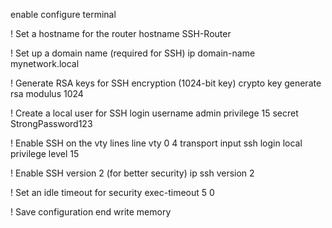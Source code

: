 enable
configure terminal

! Set a hostname for the router
hostname SSH-Router

! Set up a domain name (required for SSH)
ip domain-name mynetwork.local

! Generate RSA keys for SSH encryption (1024-bit key)
crypto key generate rsa
  modulus 1024

! Create a local user for SSH login
username admin privilege 15 secret StrongPassword123

! Enable SSH on the vty lines
line vty 0 4
  transport input ssh
  login local
  privilege level 15

! Enable SSH version 2 (for better security)
ip ssh version 2

! Set an idle timeout for security
exec-timeout 5 0

! Save configuration
end
write memory

